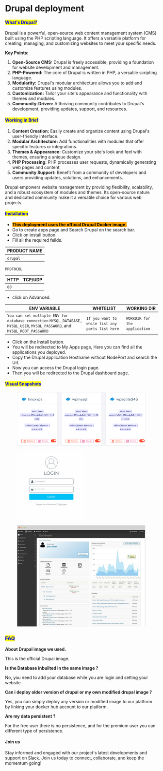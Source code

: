 # Drupal deployment

#### <mark style="color:blue;">What's Drupal?</mark>

Drupal is a powerful, open-source web content management system (CMS) built using the PHP scripting language. It offers a versatile platform for creating, managing, and customizing websites to meet your specific needs.

**Key Points:**

1. **Open-Source CMS:** Drupal is freely accessible, providing a foundation for website development and management.
2. **PHP-Powered:** The core of Drupal is written in PHP, a versatile scripting language.
3. **Modularity:** Drupal's modular architecture allows you to add and customize features using modules.
4. **Customization:** Tailor your site's appearance and functionality with themes and modules.
5. **Community-Driven:** A thriving community contributes to Drupal's development, providing updates, support, and resources.

#### <mark style="color:blue;">**Working in Brief**</mark>

1. **Content Creation:** Easily create and organize content using Drupal's user-friendly interface.
2. **Modular Architecture:** Add functionalities with modules that offer specific features or integrations.
3. **Themes & Appearance:** Customize your site's look and feel with themes, ensuring a unique design.
4. **PHP Processing:** PHP processes user requests, dynamically generating web pages and content.
5. **Community Support:** Benefit from a community of developers and users providing updates, solutions, and enhancements.

Drupal empowers website management by providing flexibility, scalability, and a robust ecosystem of modules and themes. Its open-source nature and dedicated community make it a versatile choice for various web projects.

#### <mark style="color:blue;">Installation</mark>&#x20;

* &#x20;<mark style="background-color:orange;">**This deployment uses the official Drupal Docker image.**</mark>
* &#x20;Go to create apps page and Search Drupal on the search bar.
* Click on install button.
* &#x20;Fill all the required feilds.

| PRODUCT NAME |
| ------------ |
| `drupal`     |

`PROTOCOL`

| HTTP | TCP/UDP |
| ---- | ------- |
| `80` |         |

* &#x20;click on Advanced.

| ENV VARIABLE                                                                                                                 | WHITELIST                                       | WORKING DIR                   |
| ---------------------------------------------------------------------------------------------------------------------------- | ----------------------------------------------- | ----------------------------- |
| `You can set multiple ENV for database connection` `MYSQL_DATABASE, MYSQL_USER`, `MYSQL_PASSWORD`, and `MYSQL_ROOT_PASSWORD` | `If you want to white list any ports list here` | `WORKDIR for the application` |

* &#x20;Click on the Install button.
* &#x20;You will be redirected to My Apps page, Here you can find all the applications you deployed.
* &#x20;Copy the Drupal application Hostname without NodePort and search the Url.
* &#x20;Now you can access the Drupal login page.
* &#x20;Then you will be redirected to the Drupal dashboard page.



#### <mark style="color:blue;">Visual Snapshots</mark>



<figure><img src="../../.gitbook/assets/myapps (6).png" alt=""><figcaption></figcaption></figure>

<figure><img src="../../.gitbook/assets/drupal-login.png" alt=""><figcaption></figcaption></figure>

<figure><img src="../../.gitbook/assets/Screenshot 2023-08-12 154105.png" alt=""><figcaption></figcaption></figure>

### <mark style="color:blue;">FAQ</mark>

**About Drupal image we used.**

This is the official Drupal image.

**Is the Database inbuilted in the same image ?**

No, you need to add your database while you are login and setting your website.

**Can i deploy older version of drupal or my own modified drupal image ?**

Yes, you can simply deploy any version or modified image to our platform by linking your docker hub account to our platform.

**Are my data persistent ?**

For the free user there is no persistence, and for the premium user you can different type of persistence.

#### Join us

Stay informed and engaged with our project's latest developments and support on [Slack](https://app.slack.com/client/T04QS32JX6E/C04QKEWE146). Join us today to connect, collaborate, and keep the momentum going!&#x20;

